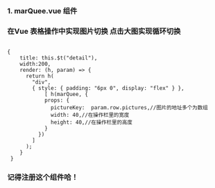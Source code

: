 ### 1. marQuee.vue 组件  
### 在Vue 表格操作中实现图片切换 点击大图实现循环切换

```  

{
 	title: this.$t("detail"),
  	width:200,
    render: (h, param) => {
      return h(
        "div",
        { style: { padding: "6px 0", display: "flex" } }, 
        	[ h(marQuee, {
            props: {
              pictureKey:  param.row.pictures,//图片的地址多个为数组
              width: 40,//在操作栏里的宽度
              height: 40,//在操作栏里的高度
            }
          })
        ]
      );
    }
 }
 ```

### 记得注册这个组件哈！
